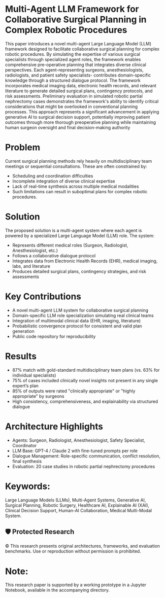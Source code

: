 # Multi-Agent LLM Framework for Collaborative Surgical Planning in Complex Robotic Procedures

This paper introduces a novel multi-agent Large Language Model (LLM) framework designed to facilitate collaborative surgical planning for complex robotic procedures. By simulating the expertise of various surgical specialists through specialized agent roles, the framework enables comprehensive pre-operative planning that integrates diverse clinical perspectives. Each agent-representing surgeons, anesthesiologists, radiologists, and patient safety specialists- contributes domain-specific knowledge through a structured dialogue protocol. The framework incorporates medical imaging data, electronic health records, and relevant literature to generate detailed surgical plans, contingency protocols, and risk assessments. Preliminary evaluation in simulated robotic partial nephrectomy cases demonstrates the framework's ability to identify critical considerations that might be overlooked in conventional planning processes. This approach represents a significant advancement in applying generative AI to surgical decision support, potentially improving patient outcomes through more thorough preoperative planning while maintaining human surgeon oversight and final decision-making authority

# Problem
Current surgical planning methods rely heavily on multidisciplinary team meetings or sequential consultations. These are often constrained by:
- Scheduling and coordination difficulties
- Incomplete integration of diverse clinical expertise
- Lack of real-time synthesis across multiple medical modalities
- Such limitations can result in suboptimal plans for complex robotic procedures.

# Solution
The proposed solution is a multi-agent system where each agent is powered by a specialized Large Language Model (LLM) role. The system:
- Represents different medical roles (Surgeon, Radiologist, Anesthesiologist, etc.)
- Follows a collaborative dialogue protocol
- Integrates data from Electronic Health Records (EHR), medical imaging, labs, and literature
- Produces detailed surgical plans, contingency strategies, and risk assessments

# Key Contributions
- A novel multi-agent LLM system for collaborative surgical planning
- Domain-specific LLM role specialization simulating real clinical teams
- Integration of multimodal clinical data (EHR, imaging, literature)
- Probabilistic convergence protocol for consistent and valid plan generation
- Public code repository for reproducibility

# Results
- 87% match with gold-standard multidisciplinary team plans (vs. 63% for individual specialists)
- 75% of cases included clinically novel insights not present in any single expert’s plan
- 85% of outputs were rated "clinically appropriate" or "highly appropriate" by surgeons
- High consistency, comprehensiveness, and explainability via structured dialogue

# Architecture Highlights
- Agents: Surgeon, Radiologist, Anesthesiologist, Safety Specialist, Coordinator
- LLM Base: GPT-4 / Claude 2 with fine-tuned prompts per role
- Dialogue Management: Role-specific communication, conflict resolution, final synthesis
- Evaluation: 20 case studies in robotic partial nephrectomy procedures


# Keywords:
Large Language Models (LLMs), Multi-Agent Systems, Generative AI, Surgical Planning, Robotic Surgery,
Healthcare AI, Explainable AI (XAI), Clinical Decision Support, Human-AI Collaboration, Medical Multi-Modal System.


## 🛡️ Protected Research
© This research presents original architectures, frameworks, and evaluation benchmarks. Use or reproduction without permission is prohibited.


# Note: 
This research paper is supported by a working prototype in a Jupyter Notebook, available in the accompanying directory.
